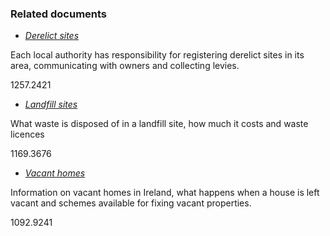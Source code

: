 ###  Related documents

  * [ _Derelict sites_ ](/en/environment/buildings-and-structures/derelict-sites/)

Each local authority has responsibility for registering derelict sites in its
area, communicating with owners and collecting levies.

1257.2421

  * [ _Landfill sites_ ](/en/environment/waste-and-recycling/landfill-sites/)

What waste is disposed of in a landfill site, how much it costs and waste
licences

1169.3676

  * [ _Vacant homes_ ](/en/housing/vacant-homes/vacant-homes/)

Information on vacant homes in Ireland, what happens when a house is left
vacant and schemes available for fixing vacant properties.

1092.9241

